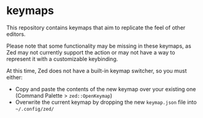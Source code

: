 # keymaps

This repository contains keymaps that aim to replicate the feel of other editors. 

Please note that some functionality may be missing in these keymaps, as Zed may not currently support the action or may not have a way to represent it with a customizable keybinding.

At this time, Zed does not have a built-in keymap switcher, so you must either:
- Copy and paste the contents of the new keymap over your existing one (Command Palette > `zed::OpenKeymap`)
- Overwrite the current keymap by dropping the new `keymap.json` file into `~/.config/zed/`

